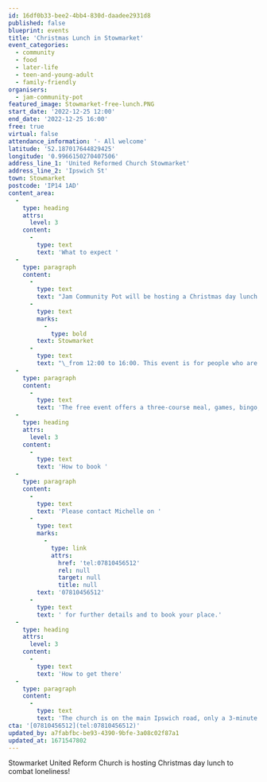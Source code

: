 ```yaml
---
id: 16df0b33-bee2-4bb4-830d-daadee2931d8
published: false
blueprint: events
title: 'Christmas Lunch in Stowmarket'
event_categories:
  - community
  - food
  - later-life
  - teen-and-young-adult
  - family-friendly
organisers:
  - jam-community-pot
featured_image: Stowmarket-free-lunch.PNG
start_date: '2022-12-25 12:00'
end_date: '2022-12-25 16:00'
free: true
virtual: false
attendance_information: '- All welcome'
latitude: '52.187017644829425'
longitude: '0.9966150270407506'
address_line_1: 'United Reformed Church Stowmarket'
address_line_2: 'Ipswich St'
town: Stowmarket
postcode: 'IP14 1AD'
content_area:
  -
    type: heading
    attrs:
      level: 3
    content:
      -
        type: text
        text: 'What to expect '
  -
    type: paragraph
    content:
      -
        type: text
        text: "Jam Community Pot will be hosting a Christmas day lunch at the United Reform Church in Ipswich Street,\_"
      -
        type: text
        marks:
          -
            type: bold
        text: Stowmarket
      -
        type: text
        text: "\_from 12:00 to 16:00. This event is for people who are vulnerable, isolated, struggling with the cost-of-living crisis or those who will be alone on Christmas day. "
  -
    type: paragraph
    content:
      -
        type: text
        text: 'The free event offers a three-course meal, games, bingo, raffle, and other entertainment on Sunday, December 25.'
  -
    type: heading
    attrs:
      level: 3
    content:
      -
        type: text
        text: 'How to book '
  -
    type: paragraph
    content:
      -
        type: text
        text: 'Please contact Michelle on '
      -
        type: text
        marks:
          -
            type: link
            attrs:
              href: 'tel:07810456512'
              rel: null
              target: null
              title: null
        text: '07810456512'
      -
        type: text
        text: ' for further details and to book your place.'
  -
    type: heading
    attrs:
      level: 3
    content:
      -
        type: text
        text: 'How to get there'
  -
    type: paragraph
    content:
      -
        type: text
        text: 'The church is on the main Ipswich road, only a 3-minute walk to The Food Museum. '
cta: '[07810456512](tel:07810456512)'
updated_by: a7fabfbc-be93-4390-9bfe-3a08c02f87a1
updated_at: 1671547802
---
```

Stowmarket United Reform Church is hosting Christmas day lunch to combat loneliness!